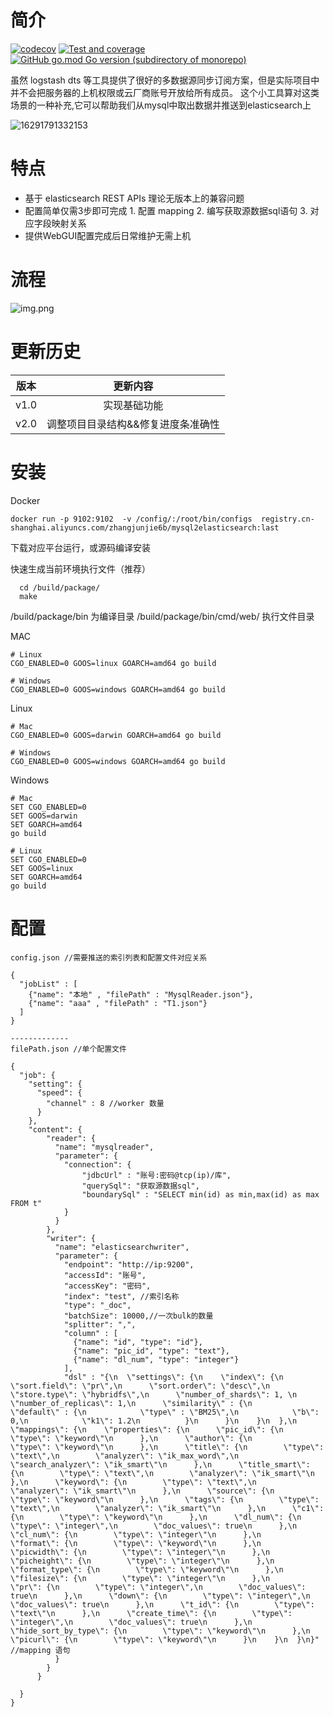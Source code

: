 # 简介
[![codecov](https://codecov.io/gh/zhangjunjie6b/mysql2elasticsearch/branch/master/graph/badge.svg?token=9NMC85CNUO)](https://codecov.io/gh/zhangjunjie6b/mysql2elasticsearch)
[![Test and coverage](https://github.com/zhangjunjie6b/mysql2elasticsearch/actions/workflows/test.yml/badge.svg?branch=master)](https://github.com/zhangjunjie6b/mysql2elasticsearch/actions/workflows/test.yml)
[![GitHub go.mod Go version (subdirectory of monorepo)](https://img.shields.io/github/go-mod/go-version/zhangjunjie6b/mysql2elasticsearch)](https://github.com/zhangjunjie6b/mysql2elasticsearch/blob/main/go.mod)


 虽然 logstash dts 等工具提供了很好的多数据源同步订阅方案，但是实际项目中并不会把服务器的上机权限或云厂商账号开放给所有成员。
 这个小工具算对这类场景的一种补充,它可以帮助我们从mysql中取出数据并推送到elasticsearch上

![16291791332153](http://pic.phpzjj.com/mweb/2021/08/17/16291791332153.jpg)

# 特点

 * 基于 elasticsearch  REST APIs 理论无版本上的兼容问题
 * 配置简单仅需3步即可完成 1. 配置 mapping  2. 编写获取源数据sql语句 3. 对应字段映射关系
 * 提供WebGUI配置完成后日常维护无需上机

# 流程

![img.png](https://pic.phpzjj.com/go/image/2021/9/9/a83e2ecc-a3da-4499-bd69-fa712c068e50.jpeg)


# 更新历史

版本|更新内容
:-:|:-:
v1.0|实现基础功能
v2.0|调整项目目录结构&&修复进度条准确性



# 安装

Docker

```
docker run -p 9102:9102  -v /config/:/root/bin/configs  registry.cn-shanghai.aliyuncs.com/zhangjunjie6b/mysql2elasticsearch:last
```

下载对应平台运行，或源码编译安装

快速生成当前环境执行文件（推荐）

```
  cd /build/package/
  make
```

/build/package/bin 为编译目录
/build/package/bin/cmd/web/ 执行文件目录

MAC 

```
# Linux
CGO_ENABLED=0 GOOS=linux GOARCH=amd64 go build
 
# Windows
CGO_ENABLED=0 GOOS=windows GOARCH=amd64 go build
```

Linux
```
# Mac
CGO_ENABLED=0 GOOS=darwin GOARCH=amd64 go build
 
# Windows
CGO_ENABLED=0 GOOS=windows GOARCH=amd64 go build
```

Windows
```
# Mac
SET CGO_ENABLED=0
SET GOOS=darwin
SET GOARCH=amd64
go build 
 
# Linux
SET CGO_ENABLED=0
SET GOOS=linux
SET GOARCH=amd64
go build 

```

# 配置

```
config.json //需要推送的索引列表和配置文件对应关系

{
  "jobList" : [
    {"name": "本地" , "filePath" : "MysqlReader.json"},
    {"name": "aaa" , "filePath" : "T1.json"}
  ]
}

-------------
filePath.json //单个配置文件

{
  "job": {
    "setting": {
      "speed": {
        "channel" : 8 //worker 数量
      }
    },
    "content": {
        "reader": {
          "name": "mysqlreader",
          "parameter": {
            "connection": {
                "jdbcUrl" : "账号:密码@tcp(ip)/库",
                "querySql": "获取源数据sql",
                "boundarySql" : "SELECT min(id) as min,max(id) as max FROM t"
            }
          }
        },
        "writer": {
          "name": "elasticsearchwriter",
          "parameter": {
            "endpoint": "http://ip:9200",
            "accessId": "账号",
            "accessKey": "密码",
            "index": "test", //索引名称
            "type": "_doc",
            "batchSize": 10000,//一次bulk的数量
            "splitter": ",",
            "column" : [
              {"name": "id", "type": "id"},
              {"name": "pic_id", "type": "text"},
              {"name": "dl_num", "type": "integer"}
            ],
            "dsl" : "{\n  \"settings\": {\n    \"index\": {\n      \"sort.field\": \"pr\",\n      \"sort.order\": \"desc\",\n      \"store.type\": \"hybridfs\",\n      \"number_of_shards\": 1, \n      \"number_of_replicas\": 1,\n      \"similarity\" : {\n          \"default\" : {\n            \"type\" : \"BM25\",\n            \"b\": 0,\n            \"k1\": 1.2\n          }\n      }\n    }\n  },\n  \"mappings\": {\n    \"properties\": {\n      \"pic_id\": {\n        \"type\": \"keyword\"\n      },\n      \"author\": {\n        \"type\": \"keyword\"\n      },\n      \"title\": {\n        \"type\": \"text\",\n        \"analyzer\": \"ik_max_word\",\n        \"search_analyzer\": \"ik_smart\"\n      },\n      \"title_smart\": {\n        \"type\": \"text\",\n        \"analyzer\": \"ik_smart\"\n      },\n      \"keyword\": {\n        \"type\": \"text\",\n        \"analyzer\": \"ik_smart\"\n      },\n      \"source\": {\n        \"type\": \"keyword\"\n      },\n      \"tags\": {\n        \"type\": \"text\",\n        \"analyzer\": \"ik_smart\"\n      },\n      \"c1\": {\n        \"type\": \"keyword\"\n      },\n      \"dl_num\": {\n        \"type\": \"integer\",\n        \"doc_values\": true\n      },\n      \"cl_num\": {\n        \"type\": \"integer\"\n      },\n      \"format\": {\n        \"type\": \"keyword\"\n      },\n      \"picwidth\": {\n        \"type\": \"integer\"\n      },\n      \"picheight\": {\n        \"type\": \"integer\"\n      },\n      \"format_type\": {\n        \"type\": \"keyword\"\n      },\n      \"filesize\": {\n        \"type\": \"integer\"\n      },\n      \"pr\": {\n        \"type\": \"integer\",\n        \"doc_values\": true\n      },\n      \"down\": {\n        \"type\": \"integer\",\n        \"doc_values\": true\n      },\n      \"t_id\": {\n        \"type\": \"text\"\n      },\n      \"create_time\": {\n        \"type\": \"integer\",\n        \"doc_values\": true\n      },\n      \"hide_sort_by_type\": {\n        \"type\": \"keyword\"\n      },\n      \"picurl\": {\n        \"type\": \"keyword\"\n      }\n    }\n  }\n}" //mapping 语句
          }
        }
      }

  }
}





```
